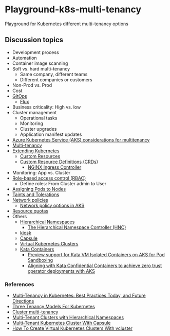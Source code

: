 # Playground-k8s-multi-tenancy

Playground for Kubernetes different multi-tenancy options

## Discussion topics

- Development process
- Automation
- Container image scanning
- Soft vs. hard multi-tenancy
  - Same company, different teams
  - Different companies or customers
- Non-Prod vs. Prod
- Cost
- [GitOps](https://www.weave.works/technologies/gitops/)
  - [Flux](https://fluxcd.io/)
- Business criticality: High vs. low
- Cluster management
  - Operational tasks
  - Monitoring
  - Cluster upgrades
  - Application manifest updates
- [Azure Kubernetes Service (AKS) considerations for multitenancy](https://learn.microsoft.com/en-us/azure/architecture/guide/multitenant/service/aks)
- [Multi-tenancy](https://kubernetes.io/docs/concepts/security/multi-tenancy/)
- [Extending Kubernetes](https://kubernetes.io/docs/concepts/extend-kubernetes/)
  - [Custom Resources](https://kubernetes.io/docs/concepts/extend-kubernetes/api-extension/custom-resources/)
  - [Custom Resource Definitions (CRDs)](https://kubernetes.io/docs/concepts/extend-kubernetes/api-extension/custom-resources/#customresourcedefinitions)
    - [NGINX Ingress Controller](https://kubernetes.github.io/ingress-nginx/)
- Monitoring: App vs. Cluster
- [Role-based access control (RBAC)](https://kubernetes.io/docs/reference/access-authn-authz/rbac/)
  - Define roles: From Cluster admin to User
- [Assigning Pods to Nodes](https://kubernetes.io/docs/concepts/scheduling-eviction/assign-pod-node/)
- [Taints and Tolerations](https://kubernetes.io/docs/concepts/scheduling-eviction/taint-and-toleration/)
- [Network policies](https://kubernetes.io/docs/concepts/services-networking/network-policies/)
  - [Network policy options in AKS](https://docs.microsoft.com/en-us/azure/aks/use-network-policies#network-policy-options-in-aks)
- [Resource quotas](https://kubernetes.io/docs/concepts/policy/resource-quotas/)
- Others
  - [Hierarchical Namespaces](https://kubernetes.io/blog/2020/08/14/introducing-hierarchical-namespaces/)
    - [The Hierarchical Namespace Controller (HNC)](https://github.com/kubernetes-sigs/hierarchical-namespaces)
  - [kiosk](https://github.com/loft-sh/kiosk)
  - [Capsule](https://capsule.clastix.io/)
  - [Virtual Kubernetes Clusters](https://www.vcluster.com/docs/what-are-virtual-clusters)
  - [Kata Containers](https://katacontainers.io/)
    - [Preview support for Kata VM Isolated Containers on AKS for Pod Sandboxing](https://techcommunity.microsoft.com/t5/apps-on-azure-blog/preview-support-for-kata-vm-isolated-containers-on-aks-for-pod/ba-p/3751557)
    - [Aligning with Kata Confidential Containers to achieve zero trust operator deployments with AKS](https://techcommunity.microsoft.com/t5/azure-confidential-computing/aligning-with-kata-confidential-containers-to-achieve-zero-trust/ba-p/3797876)

### References

- [Multi-Tenancy in Kubernetes: Best Practices Today, and Future Directions](https://www.youtube.com/watch?v=xygE8DbwJ7c)
- [Three Tenancy Models For Kubernetes](https://kubernetes.io/blog/2021/04/15/three-tenancy-models-for-kubernetes/)
- [Cluster multi-tenancy](https://cloud.google.com/kubernetes-engine/docs/concepts/multitenancy-overview)
- [Multi-Tenant Clusters with Hierarchical Namespaces](https://www.youtube.com/watch?v=j5x6NumP21c)
- [Multi-Tenant Kubernetes Cluster With Capsule](https://www.youtube.com/watch?v=H8bzEJN7fj8)
- [How To Create Virtual Kubernetes Clusters With vcluster](https://www.youtube.com/watch?v=JqBjpvp268Y)

